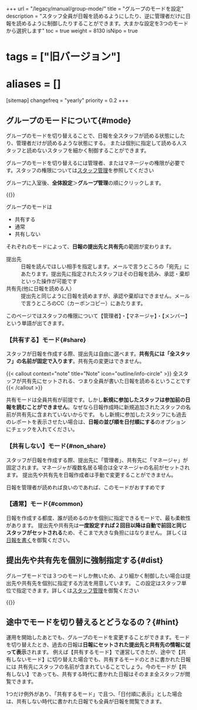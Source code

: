 +++
url = "/legacy/manual/group-mode/"
title = "グループのモードを設定"
description = "スタッフ全員が日報を読めるようにしたり、逆に管理者だけに日報を読めるように制御したりすることができます。大まかな設定を3つのモードから選択します"
toc = true
weight = 8130
isNipo = true
# tags = ["旧バージョン"]
# aliases = []
[sitemap]
  changefreq = "yearly"
  priority = 0.2
+++

## グループのモードについて{#mode}

グループのモードを切り替えることで、日報を全スタッフが読める状態にしたり、管理者だけが読めるような状態にする。
または個別に指定して読める人スタッフと読めないスタッフを細かく制御することができます。

グループのモードを切り替えるには管理者、またはマネージャの権限が必要です。スタッフの権限については[スタッフ管理](/legacy/manual/staff-manage/)を参照してください

グループに入室後、**全体設定**＞**グループ管理**の順にクリックします。

{{<iTablet filename="groupMode" msg="グループのモードを変更する" alice="ok">}}

グループのモードは

- 共有する
- 通常
- 共有しない

それぞれのモードによって、**日報の提出先と共有先**の範囲が変わります。

<dl class="basic">
  <dt>提出先</dt>
  <dd>日報を読んでほしい相手を指定します。メールで言うところの「宛先」にあたります。提出先に指定されたスタッフはその日報を読み、承認・棄却といった操作が可能です</dd>
  <dt>共有先(他に日報を読める人）</dt>
  <dd>提出先と同じように日報を読めますが、承認や棄却はできません。メールで言うところのCC（カーボンコピー）にあたります。</dd>
</dl>

このページではスタッフの権限について【管理者】・【マネージャ】・【メンバー】という単語が出てきます。

### 【共有する】モード{#share}

スタッフが日報を作成する際、提出先は自由に選べます。**共有先には「全スタッフ」の名前が固定で入ります**。共有先の変更はできません。

{{< callout context="note" title="Note" icon="outline/info-circle" >}}
全スタッフが共有先にセットされる、つまり全員が書いた日報を読めるということです
{{< /callout >}}

共有モードは全員共有が前提です。しかし**新規に参加したスタッフは参加前の日報を読むことができません**。なぜなら日報作成時に新規追加されたスタッフの名前が共有先に含まれていないからです。
もし新規に参加したスタッフにも過去のレポートを表示させたい場合は、**日報の並び順を日付順にする**のオプションにチェックを入れてください。

### 【共有しない】モード{#non_share}

スタッフが日報を作成する際、提出先に「管理者」、共有先に「マネージャ」が固定されます。マネージャが複数名居る場合は全マネージャの名前がセットされます。
提出先や共有先を日報作成者は手動で変更することができません。

日報を管理者が読めれば良いのであれば、このモードがおすすめです

### 【通常】モード{#common}

日報を作成する都度、誰が読めるのかを個別に指定できるモードで、最も柔軟性があります。
提出先や共有先は**一度設定すれば２回目以降は自動で前回と同じスタッフがセットされる**ため、そこまで大きな負担にはなりません。
詳しくは[日報を書く](/legacy/manual/write-report/)を御覧ください。

## 提出先や共有先を個別に強制指定する{#dist}

グループモードでは３つのモードしか無いため、より細かく制御したい場合は提出先や共有先を個別に指定する方法を用意しています。
この設定はスタッフ単位で指定できます。詳しくは[スタッフ管理](/legacy/manual/staff-manage/)を御覧ください

{{<iTablet filename="fixDist" msg="スタッフごとに提出先を強制指定できます" alice="ok">}}

## 途中でモードを切り替えるとどうなるの？{#hint}

運用を開始したあとでも、グループのモードを変更することができます。モードを切り替えたとき、過去の日報は**日報にセットされた提出先と共有先の情報に従って表示**されます。
例えば【共有するモード】で運営してきたが、途中で【共有しないモード】に切り替えた場合でも、共有するモードのときに書かれた日報には
共有先にスタッフの名前が含まれていることでしょう。今のモードが【共有しない】であっても、共有する時代に書かれた日報はそのまま全スタッフが閲覧できます。

1つだけ例外があり、「共有するモード」で且つ、「日付順に表示」とした場合は、共有しない時代に書かれた日報でも全員が日報を閲覧できます。
